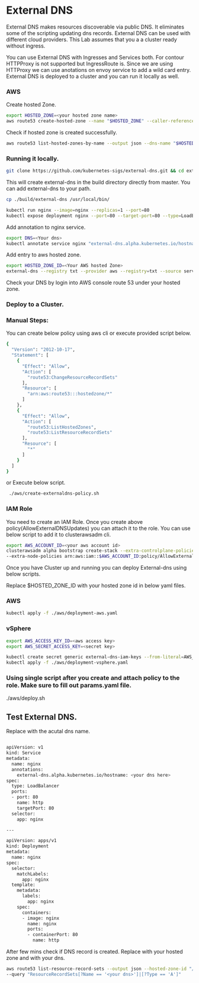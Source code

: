 # External DNS

External DNS makes resources discoverable via public DNS. It eliminates some of the scripting updating dns records. External DNS can be used with different cloud providers. This Lab assumes that you a a cluster ready without ingress.

You can use External DNS with Ingresses and Services both. For contour HTTPProxy is not supported but IngressRoute is. Since we are using HTTProxy we can use anotations on envoy service to add a wild card entry.
External DNS is deployed to a cluster and you can run it locally as well.

### AWS

Create hosted Zone.
```bash
export HOSTED_ZONE=<your hosted zone name>
aws route53 create-hosted-zone --name "$HOSTED_ZONE" --caller-reference "external-dns-test-$(date +%s)"
```

Check if hosted zone is created successfully.

```bash
aws route53 list-hosted-zones-by-name --output json --dns-name "$HOSTED_ZONE" | jq -r '.HostedZones[0].Id'
```

### Running it locally.

```bash
git clone https://github.com/kubernetes-sigs/external-dns.git && cd external-dns
```

This will create external-dns in the build directory directly from master. You can add external-dns to your path.

```bash
cp ./build/external-dns /usr/local/bin/
```

```bash
kubectl run nginx --image=nginx --replicas=1 --port=80
kubectl expose deployment nginx --port=80 --target-port=80 --type=LoadBalancer
```

Add annotation to nginx service.

```bash
export DNS=<Your dns>
kubectl annotate service nginx "external-dns.alpha.kubernetes.io/hostname=$DNS."
```
Add entry to aws hosted zone.

```bash
export HOSTED_ZONE_ID=<Your AWS hosted Zone>
external-dns --registry txt --provider aws --registry=txt --source service --txt-owner-id $HOSTED_ZONE_ID
```
Check your DNS by login into AWS console route 53 under your hosted zone.

### Deploy to a Cluster.

### Manual Steps: 

You can create below policy using aws cli or execute provided script below.

```bash
{
  "Version": "2012-10-17",
  "Statement": [
    {
      "Effect": "Allow",
      "Action": [
        "route53:ChangeResourceRecordSets"
      ],
      "Resource": [
        "arn:aws:route53:::hostedzone/*"
      ]
    },
    {
      "Effect": "Allow",
      "Action": [
        "route53:ListHostedZones",
        "route53:ListResourceRecordSets"
      ],
      "Resource": [
        "*"
      ]
    }
  ]
}
```
 or Execute below script.

```bash
 ./aws/create-externaldns-policy.sh
```

### IAM Role

You need to create an IAM Role. Once you create above policy(AllowExternalDNSUpdates) you can attach it to the role. You can use below script to add it to clusterawsadm cli.

```bash
export AWS_ACCOUNT_ID=<your aws account id>
clusterawsadm alpha bootstrap create-stack --extra-controlplane-policies arn:aws:iam::$AWS_ACCOUNT_ID:policy/AllowExternalDNSUpdates \
--extra-node-policies arn:aws:iam::$AWS_ACCOUNT_ID:policy/AllowExternalDNSUpdates
```
Once you have Cluster up and running you can deploy External-dns using below scripts.


Replace $HOSTED_ZONE_ID with your hosted zone id in below yaml files.

### AWS
```bash
kubectl apply -f ./aws/deployment-aws.yaml
```
### vSphere

```bash
export AWS_ACCESS_KEY_ID=<aws access key>
export AWS_SECRET_ACCESS_KEY=<secret key>

kubectl create secret generic external-dns-iam-keys --from-literal=AWS_ACCESS_KEY_ID=$AWS_ACCESS_KEY_ID --from-literal=AWS_SECRET_ACCESS_KEY=$AWS_SECRET_ACCESS_KEY
kubectl apply -f ./aws/deployment-vsphere.yaml
```

### Using single script after you create and attach policy to the role. Make sure to fill out params.yaml file.

./aws/deploy.sh <cluster name to use to switch kubectl context>

## Test External DNS.

Replace <your dns here> with the acutal dns name.

```bash

apiVersion: v1
kind: Service
metadata:
  name: nginx
  annotations:
    external-dns.alpha.kubernetes.io/hostname: <your dns here>
spec:
  type: LoadBalancer
  ports:
  - port: 80
    name: http
    targetPort: 80
  selector:
    app: nginx

---

apiVersion: apps/v1
kind: Deployment
metadata:
  name: nginx
spec:
  selector:
    matchLabels:
      app: nginx
  template:
    metadata:
      labels:
        app: nginx
    spec:
      containers:
      - image: nginx
        name: nginx
        ports:
        - containerPort: 80
          name: http
```

After few mins check if DNS record is created. Replace <your hosted zone id> with your hosted zone and <your dns> with your dns.

```bash
aws route53 list-resource-record-sets --output json --hosted-zone-id "/hostedzone/<your hosted zone id>" \
--query "ResourceRecordSets[?Name == '<your dns>']|[?Type == 'A']"
```

